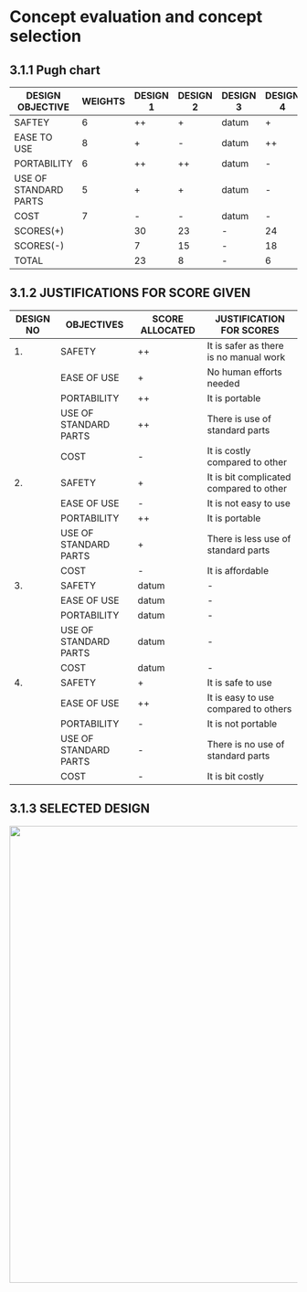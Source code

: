 # Concept evaluation and concept selection
## 3.1.1 Pugh chart
|DESIGN OBJECTIVE|WEIGHTS|DESIGN 1|DESIGN 2|DESIGN 3|DESIGN 4|
|----------------|-------|--------|--------|--------|--------|
|SAFTEY|6|++|+|datum|+|
|EASE TO USE|8|+|-|datum|++|
|PORTABILITY|6|++|++|datum|-|
|USE OF STANDARD PARTS|5|+|+|datum|-|
|COST|7|-|-|datum|-|
|SCORES(+)||30|23|-|24|
|SCORES(-)||7|15|-|18|
|TOTAL||23|8|-|6|


## 3.1.2 JUSTIFICATIONS FOR SCORE GIVEN
|DESIGN NO|OBJECTIVES|SCORE ALLOCATED|JUSTIFICATION FOR SCORES|
|---------|----------|---------------|------------------------|
|1.|SAFETY|++|It is safer as there is no manual work|
||EASE OF USE|+|No human efforts needed|
||PORTABILITY|++|It is portable|
||USE OF STANDARD PARTS|++|There is use of standard parts|
||COST|-|It is costly compared to other|
|2.|SAFETY|+|It is bit complicated compared to other|
||EASE OF USE|-|It is not easy to use|
||PORTABILITY|++|It is portable|
||USE OF STANDARD PARTS|+|There is less use of standard parts|
||COST|-|It is affordable|
|3.|SAFETY|datum|-|
||EASE OF USE| datum|-|
||PORTABILITY| datum|-|
||USE OF STANDARD PARTS| datum|-|
||COST| datum|-|
|4.|SAFETY|+|It is safe to use|
||EASE OF USE|++|It is easy to use compared to others|
||PORTABILITY|-|It is not portable|
||USE OF STANDARD PARTS|-|There is no use of standard parts|
||COST|-|It is bit costly|

## 3.1.3 SELECTED DESIGN
<img src="https://user-images.githubusercontent.com/105428265/181449270-303d9c1d-4d89-4b53-b10f-66317157e150.jpeg" width=700 height=800>
